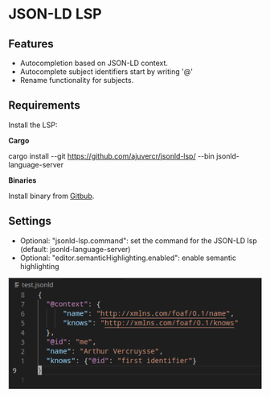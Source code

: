 # JSON-LD LSP

## Features

- Autocompletion based on JSON-LD context.
- Autocomplete subject identifiers start by writing '@'
- Rename functionality for subjects.

## Requirements

Install the LSP: 


**Cargo**

cargo install --git https://github.com/ajuvercr/jsonld-lsp/ --bin jsonld-language-server


**Binaries**

Install binary from [Gitbub](https://github.com/ajuvercr/jsonld-lsp/).


## Settings

- Optional: "jsonld-lsp.command": set the command for the JSON-LD lsp (default: jsonld-language-server)
- Optional: "editor.semanticHighlighting.enabled": enable semantic highlighting

![Semantic tokens highlighting](./img/tokens.png)

